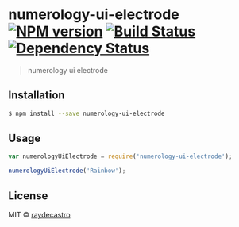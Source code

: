 # numerology-ui-electrode [![NPM version][npm-image]][npm-url] [![Build Status][travis-image]][travis-url] [![Dependency Status][daviddm-image]][daviddm-url]
> numerology ui electrode

## Installation

```sh
$ npm install --save numerology-ui-electrode
```

## Usage

```js
var numerologyUiElectrode = require('numerology-ui-electrode');

numerologyUiElectrode('Rainbow');
```
## License

MIT © [raydecastro]()


[npm-image]: https://badge.fury.io/js/numerology-ui-electrode.svg
[npm-url]: https://npmjs.org/package/numerology-ui-electrode
[travis-image]: https://travis-ci.org/cleancodedojo/numerology-ui-electrode.svg?branch=master
[travis-url]: https://travis-ci.org/cleancodedojo/numerology-ui-electrode
[daviddm-image]: https://david-dm.org/cleancodedojo/numerology-ui-electrode.svg?theme=shields.io
[daviddm-url]: https://david-dm.org/cleancodedojo/numerology-ui-electrode
